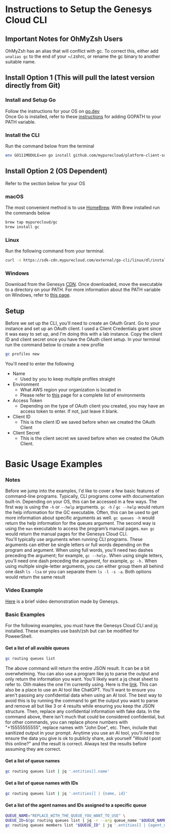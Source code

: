 # Instructions to Setup the Genesys Cloud CLI

## Important Notes for OhMyZsh Users
OhMyZsh has an alias that will conflict with gc. To correct this, either add `unalias gc` to the end of your ~/.zshrc, or rename the gc binary to another suitable name. 
## Install Option 1 (This will pull the latest version directly from Git)
### Install and Setup Go 
Follow the instructions for your OS on [go.dev](https://go.dev/doc/install)<br>
Once Go is installed, refer to these [instructions](https://go.dev/doc/code#GOPATH) for adding GOPATH to your PATH variable. 
### Install the CLI
Run the command below from the terminal
```bash
env GO111MODULE=on go install github.com/mypurecloud/platform-client-sdk-cli/build/gc@latest
```
## Install Option 2 (OS Dependent)
Refer to the section below for your OS
### macOS
The most convenient method is to use [HomeBrew](https://brew.sh/). With Brew installed run the commands below
``` bash
brew tap mypurecloud/gc
brew install gc
```
### Linux
Run the following command from your terminal.
```bash
curl -s https://sdk-cdn.mypurecloud.com/external/go-cli/linux/dl/install.sh | sudo bash
```
### Windows
Download from the Genesys [CDN](https://sdk-cdn.mypurecloud.com/external/go-cli/windows/latest/gc.exe). Once downloaded, move the executable to a directory on your PATH. For more information about the PATH variable on Windows, refer to [this page](https://superuser.com/questions/284342/what-are-path-and-other-environment-variables-and-how-can-i-set-or-use-them#:~:text=or%20user%20sessions.-,Path,-One%20of%20the).
## Setup
Before we set up the CLI, you'll need to create an OAuth Grant. Go to your instance and set up an OAuth client. I used a Client Credentials grant since it was easy to set up, and I'm doing this with a lab instance. Copy the client ID and client secret once you have the OAuth client setup.
In your terminal run the command below to create a new profile
``` bash
gc profiles new
```
You'll need to enter the following
- Name 
  - Used by you to keep multiple profiles straight
- Environment
  - What AWS region your organization is located in
  - Please refer to [this](https://help.mypurecloud.com/articles/change-the-region-of-your-genesys-cloud-organization/) page for a complete list of environments
- Access Token
  - Depending on the type of OAuth client you created, you may have an access token to enter. If not, just leave it blank.
- Client ID
  - This is the client ID we saved before when we created the OAuth Client
- Client Secret
  - This is the client secret we saved before when we created the OAuth Client.
# Basic Usage Examples
### Notes
Before we jump into the examples, I'd like to cover a few basic features of command-line programs. Typically, CLI programs come with documentation built-in. Depending on your OS, this can be accessed in a few ways. The first way is using the `-h` or `--help` arguments. `gc -h` / `gc --help` would return the help information for the GC executable. Often, this can be used to get more information about specific arguments as well. `gc queues -h` would return the help information for the queues argument. The second way is using the `man` executable to access the program’s manual pages. `man gc` would return the manual pages for the Genesys Cloud CLI. <br>
You'll typically use arguments when running CLI programs. These arguments can either be single letters or full words depending on the program and argument. When using full words, you'll need two dashes preceding the argument; for example, `gc --help.` When using single letters, you'll need one dash preceding the argument, for example, `gc -h.` When using multiple single-letter arguments, you can either group them all behind one dash `ls -lsa` or you can separate them `ls -l -s -a`. Both options would return the same result
### Video Example
[Here](https://www.youtube.com/watch?v=OnYDs5NsLpU&list=PL01cVFOkuN70Rk8xgI8pk_tKMcTW4FesF) is a brief video demonstration made by Genesys. 
### Basic Examples
For the following examples, you must have the Genesys Cloud CLI and jq installed. These examples use bash/zsh but can be modified for PoweerShell.
#### Get a list of all avaible queues
```bash
gc routing queues list
```
The above command will return the entire JSON result. It can be a bit overwhelming. You can also use a program like jq to parse the output and only return the information you want. You'll likely want a jq cheat sheet to refer to. Olih makes the one I'm currently using. Here is the [link](https://gist.github.com/olih/f7437fb6962fb3ee9fe95bda8d2c8fa4). This can also be a place to use an AI tool like ChatGPT. You'll want to ensure you aren't passing any confidential data when using an AI tool. The best way to avoid this is by running the command to get the output you want to parse and remove all but like 3 or 4 results while ensuring you keep the JSON structure. Then, replace any confidential information with fake data. In the command above, there isn't much that could be considered confidential, but for other commands, you can replace phone numbers with "+15555555555", replace names with "John Doe", etc. Then, include that sanitized output in your prompt. Anytime you use an AI tool, you'll need to ensure the data you give is ok to publicly share, ask yourself "Would I post this online?" and the result is correct. Always test the results before assuming they are correct.
#### Get a list of queue names
```bash
gc routing queues list | jq '.entities[].name'
```
#### Get a list of queue names with IDs
```bash
gc routing queues list | jq '.entities[] | {name, id}'
```
#### Get a list of the agent names and IDs assigned to a specific queue
```bash
QUEUE_NAME="REPLACE_WITH_THE_QUEUE_YOU_WANT_TO_USE" \
QUEUE_ID=$(gc routing queues list | jq -r --arg queue_name "$QUEUE_NAME" '.entities[] | select(.name == $queue_name) | .id') \
gc routing queues members list "$QUEUE_ID" | jq '.entities[] | {agent_name: .name, agent_id: .id}'
```